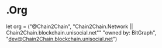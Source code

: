 # .Org
let org = ("@Chain2Chain", "Chain2Chain.Network || Chain2Chain.blockchain.unisocial.net"" "owned by: BitGraph", "dev@Chain2Chain.blockchain.unisocial.net")
